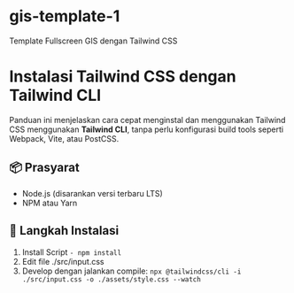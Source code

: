 # gis-template-1
Template Fullscreen GIS dengan Tailwind CSS

# Instalasi Tailwind CSS dengan Tailwind CLI

Panduan ini menjelaskan cara cepat menginstal dan menggunakan Tailwind CSS menggunakan **Tailwind CLI**, tanpa perlu konfigurasi build tools seperti Webpack, Vite, atau PostCSS.

## 📦 Prasyarat

- Node.js (disarankan versi terbaru LTS)
- NPM atau Yarn

## 🚀 Langkah Instalasi

 1. Install Script
 ```- npm install```
 2. Edit file ./src/input.css
 3. Develop dengan jalankan compile: 
 ```npx @tailwindcss/cli -i ./src/input.css -o ./assets/style.css --watch```
